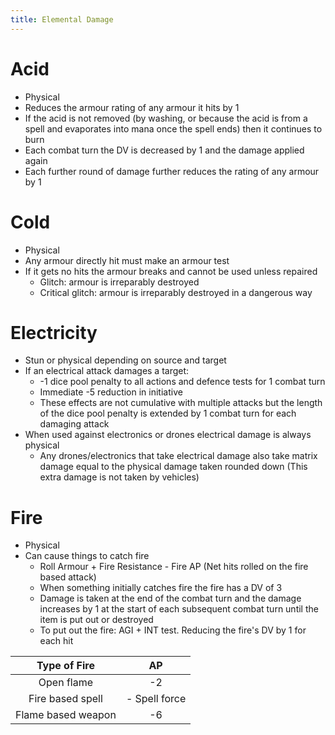 ```yaml
---
title: Elemental Damage
---
```


# Acid

- Physical
- Reduces the armour rating of any armour it hits by 1
- If the acid is not removed (by washing, or because the acid is from a spell and evaporates into mana once the spell ends) then it continues to burn
- Each combat turn the DV is decreased by 1 and the damage applied again
- Each further round of damage further reduces the rating of any armour by 1

# Cold

- Physical
- Any armour directly hit must make an armour test
- If it gets no hits the armour breaks and cannot be used unless repaired
	- Glitch: armour is irreparably destroyed
	- Critical glitch: armour is irreparably destroyed in a dangerous way

# Electricity

- Stun or physical depending on source and target
- If an electrical attack damages a target:
	- -1 dice pool penalty to all actions and defence tests for 1 combat turn
	- Immediate -5 reduction in initiative
	- These effects are not cumulative with multiple attacks but the length of the dice pool penalty is extended by 1 combat turn for each damaging attack
- When used against electronics or drones electrical damage is always physical
	- Any drones/electronics that take electrical damage also take matrix damage equal to the physical damage taken rounded down (This extra damage is not taken by vehicles)

# Fire

- Physical
- Can cause things to catch fire
	- Roll Armour + Fire Resistance - Fire AP (Net hits rolled on the fire based attack)
	- When something initially catches fire the fire has a DV of 3
	- Damage is taken at the end of the combat turn and the damage increases by 1 at the start of each subsequent combat turn until the item is put out or destroyed
	- To put out the fire: AGI + INT test. Reducing the fire's DV by 1 for each hit

|    Type of Fire    |      AP       |
|:------------------:|:-------------:|
|     Open flame     |      -2       |
|  Fire based spell  | - Spell force |
| Flame based weapon |      -6       |
